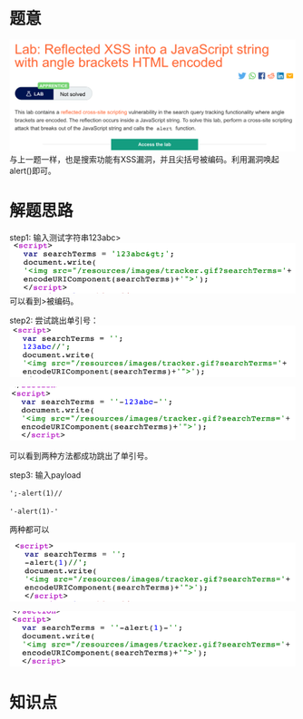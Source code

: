 # 题意
![](pic/11-3.png)
与上一题一样，也是搜索功能有XSS漏洞，并且尖括号被编码。利用漏洞唤起alert()即可。
# 解题思路
step1:
输入测试字符串123abc>
![](pic/test.png)
可以看到>被编码。

step2:
尝试跳出单引号：
![](pic/dev.png)

![](pic/dev1.png)

可以看到两种方法都成功跳出了单引号。

step3:
输入payload
```
';-alert(1)//

'-alert(1)-'
```

两种都可以

![](pic/res.png)

![](pic/res1.png)
# 知识点